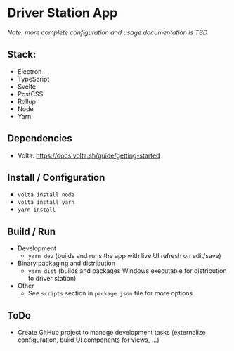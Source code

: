 # Driver Station App

_Note: more complete configuration and usage documentation is TBD_

## Stack:
* Electron
* TypeScript
* Svelte
* PostCSS
* Rollup
* Node
* Yarn

## Dependencies
* Volta: https://docs.volta.sh/guide/getting-started

## Install / Configuration
* `volta install node`
* `volta install yarn`
* `yarn install`

## Build / Run
* Development
  * `yarn dev` (builds and runs the app with live UI refresh on edit/save)
* Binary packaging and distribution
  * `yarn dist` (builds and packages Windows executable for distribution to driver station)
* Other
  * See `scripts` section in `package.json` file for more options

## ToDo
  - Create GitHub project to manage development tasks (externalize configuration, build UI components for views, ...)
  